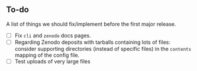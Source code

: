 To-do
-----

A list of things we should fix/implement before the first major release.

- [ ] Fix `cli` and `zenodo` docs pages.
- [ ] Regarding Zenodo deposits with tarballs containing lots of files:
      consider supporting directories (instead of specific files) in the 
      ``contents`` mapping of the config file.
- [ ] Test uploads of very large files